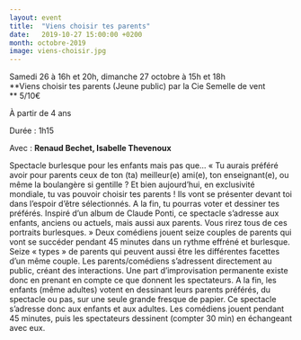 ```yaml
---
layout: event
title:  "Viens choisir tes parents"
date:   2019-10-27 15:00:00 +0200
month: octobre-2019
image: viens-choisir.jpg
---
```




Samedi 26 à 16h et 20h, dimanche 27 octobre à 15h et 18h<br /> **Viens choisir tes parents (Jeune public) par la Cie Semelle de vent  
** 5/10€

À partir de 4 ans

Durée : 1h15

Avec : **Renaud Bechet, Isabelle Thevenoux**

Spectacle burlesque pour les enfants mais pas que… « Tu aurais préféré avoir pour parents ceux de ton (ta) meilleur(e) ami(e), ton enseignant(e), ou même la boulangère si gentille ? Et bien aujourd’hui, en exclusivité mondiale, tu vas pouvoir choisir tes parents ! Ils vont se présenter devant toi dans l’espoir d’être sélectionnés. A la fin, tu pourras voter et dessiner tes préférés. Inspiré d’un album de Claude Ponti, ce spectacle s’adresse aux enfants, anciens ou actuels, mais aussi aux parents. Vous rirez tous de ces portraits burlesques. » Deux comédiens jouent seize couples de parents qui vont se succéder pendant 45 minutes dans un rythme effréné et burlesque. Seize « types » de parents qui peuvent aussi être les différentes facettes d’un même couple. Les parents/comédiens s’adressent directement au public, créant des interactions. Une part d’improvisation permanente existe donc en prenant en compte ce que donnent les spectateurs. A la fin, les enfants (même adultes) votent en dessinant leurs parents préférés, du spectacle ou pas, sur une seule grande fresque de papier. Ce spectacle s’adresse donc aux enfants et aux adultes. Les comédiens jouent pendant 45 minutes, puis les spectateurs dessinent (compter 30 min) en échangeant avec eux.
